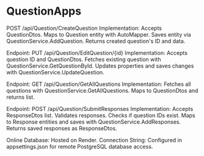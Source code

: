 # QuestionApps
 POST /api/Question/CreateQuestion
Implementation:
Accepts QuestionDtos.
Maps to Question entity with AutoMapper.
Saves entity via QuestionService.AddQuestion.
Returns created question's ID and data.

Endpoint: PUT /api/Question/EditQuestion/{id}
Implementation:
Accepts question ID and QuestionDtos.
Fetches existing question with QuestionService.GetQuestionById.
Updates properties and saves changes with QuestionService.UpdateQuestion.

Endpoint: GET /api/Question/GetAllQuestions
Implementation:
Fetches all questions with QuestionService.GetAllQuestions.
Maps to QuestionDtos and returns list.

Endpoint: POST /api/Question/SubmitResponses
Implementation:
Accepts ResponseDtos list.
Validates responses.
Checks if question IDs exist.
Maps to Response entities and saves with QuestionService.AddResponses.
Returns saved responses as ResponseDtos.

Online Database: Hosted on Render.
Connection String: Configured in appsettings.json for remote PostgreSQL database access.
